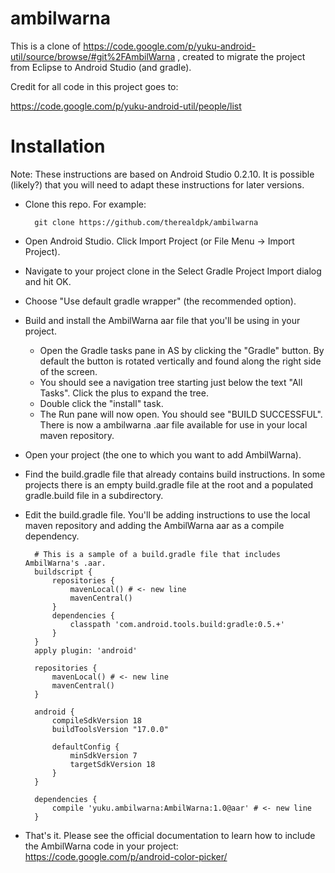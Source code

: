 ambilwarna
==========

This is a clone of https://code.google.com/p/yuku-android-util/source/browse/#git%2FAmbilWarna ,
created to migrate the project from Eclipse to Android Studio (and gradle).

Credit for all code in this project goes to:

  https://code.google.com/p/yuku-android-util/people/list


Installation
============

Note: These instructions are based on Android Studio 0.2.10. It is possible (likely?) that
you will need to adapt these instructions for later versions.

* Clone this repo. For example:

        git clone https://github.com/therealdpk/ambilwarna

* Open Android Studio. Click Import Project (or File Menu -> Import Project).
* Navigate to your project clone in the Select Gradle Project Import dialog and hit OK.
* Choose "Use default gradle wrapper" (the recommended option).
* Build and install the AmbilWarna aar file that you'll be using in your project.
    * Open the Gradle tasks pane in AS by clicking the "Gradle" button. By default the button is rotated vertically and found along the right side of the screen.
    * You should see a navigation tree starting just below the text "All Tasks". Click the plus to expand the tree.
    * Double click the "install" task.
    * The Run pane will now open. You should see "BUILD SUCCESSFUL". There is now a ambilwarna .aar file available for use in your local maven repository.
* Open your project (the one to which you want to add AmbilWarna).
* Find the build.gradle file that already contains build instructions. In some projects there is an empty build.gradle file at the root and a populated gradle.build file in a subdirectory.
* Edit the build.gradle file. You'll be adding instructions to use the local maven repository and adding the AmbilWarna aar as a compile dependency.

        # This is a sample of a build.gradle file that includes AmbilWarna's .aar.
        buildscript {
            repositories {
                mavenLocal() # <- new line
                mavenCentral()
            }
            dependencies {
                classpath 'com.android.tools.build:gradle:0.5.+'
            }
        }
        apply plugin: 'android'
        
        repositories {
            mavenLocal() # <- new line
            mavenCentral()
        }
        
        android {
            compileSdkVersion 18
            buildToolsVersion "17.0.0"
        
            defaultConfig {
                minSdkVersion 7
                targetSdkVersion 18
            }
        }
        
        dependencies {
            compile 'yuku.ambilwarna:AmbilWarna:1.0@aar' # <- new line
        }

* That's it. Please see the official documentation to learn how to include the AmbilWarna code in your project: https://code.google.com/p/android-color-picker/
